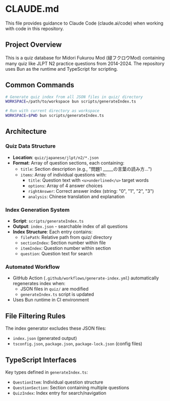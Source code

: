 # CLAUDE.md

This file provides guidance to Claude Code (claude.ai/code) when working with code in this repository.

## Project Overview

This is a quiz database for Midori Fukurou Mod (緑フクロウMod) containing many quiz like JLPT N2 practice questions from 2014-2024. The repository uses Bun as the runtime and TypeScript for scripting.

## Common Commands

```bash
# Generate quiz index from all JSON files in quiz/ directory
WORKSPACE=/path/to/workspace bun scripts/generateIndex.ts

# Run with current directory as workspace
WORKSPACE=$PWD bun scripts/generateIndex.ts
```

## Architecture

### Quiz Data Structure
- **Location**: `quiz/japanese/jlpt/n2/*.json`
- **Format**: Array of question sections, each containing:
  - `title`: Section description (e.g., "問題1 _____の言葉の読み方...")
  - `items`: Array of individual questions with:
    - `title`: Question text with `<u>underlined</u>` target words
    - `options`: Array of 4 answer choices
    - `rightAnswer`: Correct answer index (string: "0", "1", "2", "3")
    - `analysis`: Chinese translation and explanation

### Index Generation System
- **Script**: `scripts/generateIndex.ts`
- **Output**: `index.json` - searchable index of all questions
- **Index Structure**: Each entry contains:
  - `filePath`: Relative path from quiz/ directory
  - `sectionIndex`: Section number within file
  - `itemIndex`: Question number within section
  - `question`: Question text for search

### Automated Workflow
- GitHub Action (`.github/workflows/generate-index.yml`) automatically regenerates index when:
  - JSON files in `quiz/` are modified
  - `generateIndex.ts` script is updated
- Uses Bun runtime in CI environment

## File Filtering Rules

The index generator excludes these JSON files:
- `index.json` (generated output)
- `tsconfig.json`, `package.json`, `package-lock.json` (config files)

## TypeScript Interfaces

Key types defined in `generateIndex.ts`:
- `QuestionItem`: Individual question structure
- `QuestionSection`: Section containing multiple questions  
- `QuizIndex`: Index entry for search/navigation
